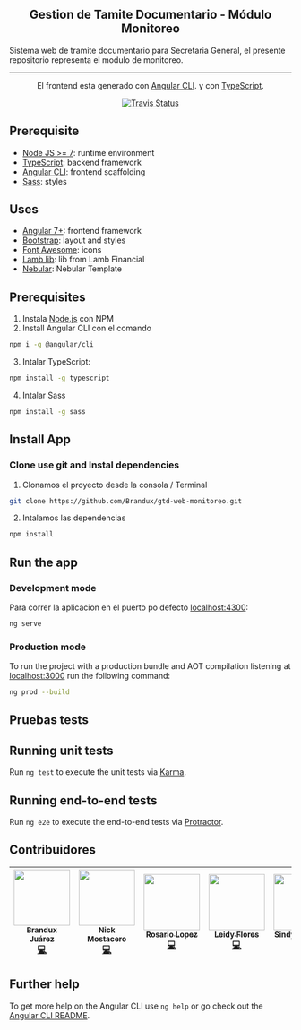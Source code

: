 <p align="center">
  <h2 align="center">Gestion de Tamite Documentario - Módulo Monitoreo</h2>
  <span>
    Sistema web de tramite documentario para Secretaria General, el presente repositorio
    representa el modulo de monitoreo.
  </span>
  <hr>
  <p align="center">El frontend esta generado con <a href="https://github.com/angular/angular-cli">Angular CLI</a>. y con <a href="https://www.typescriptlang.org">TypeScript</a>.</p>
  <p align="center">
    <a href="https://travis-ci.org/Brandux/gtd-web-monitoreo">
      <img src="https://travis-ci.org/Brandux/gtd-web-monitoreo.svg?branch=master" alt="Travis Status">
    </a>
  </p>
</p>

## Prerequisite

* [Node JS >= 7](https://nodejs.org): runtime environment
* [TypeScript](https://www.typescriptlang.org/#download-links): backend framework
* [Angular CLI](https://cli.angular.io): frontend scaffolding
* [Sass](https://sass-lang.com/install): styles

## Uses

* [Angular 7+](https://angular.io): frontend framework
* [Bootstrap](http://www.getbootstrap.com): layout and styles
* [Font Awesome](http://fontawesome.io): icons
* [Lamb lib](https://www.npmjs.com/package/lamb-web-lib): lib from Lamb Financial
* [Nebular](https://www.npmjs.com/package/@nebular/theme): Nebular Template

## Prerequisites

1. Instala [Node.js](https://nodejs.org) con NPM
2. Install Angular CLI con el comando
  ```bash
  npm i -g @angular/cli
  ```
3. Intalar TypeScript:
  ```bash
  npm install -g typescript
  ```
4. Intalar Sass
  ```bash
  npm install -g sass
  ```

## Install App

### Clone use git and Instal dependencies


1. Clonamos el proyecto desde la consola / Terminal

```bash
git clone https://github.com/Brandux/gtd-web-monitoreo.git
```

2. Intalamos las dependencias

```bash
npm install
```

## Run the app

### Development mode

Para correr la aplicacion en el puerto po defecto [localhost:4300](http://localhost:4300):

```bash
ng serve
```

### Production mode

To run the project with a production bundle and AOT compilation listening at [localhost:3000](http://localhost:3000) run the following command:

```bash
ng prod --build
```


## Pruebas tests

## Running unit tests

Run `ng test` to execute the unit tests via [Karma](https://karma-runner.github.io).

## Running end-to-end tests

Run `ng e2e` to execute the end-to-end tests via [Protractor](http://www.protractortest.org/).

## Contribuidores

<!-- ALL-CONTRIBUTORS-LIST:START - Do not remove or modify this section -->
<!-- prettier-ignore -->
| [<img src="https://avatars1.githubusercontent.com/u/16886379?s=400&v=4" width="100px;"/><br /><sub><b>Brandux Juárez</b></sub>](https://github.com/Brandux)<br />[💻](https://github.com/Brandux?tab=repositories "Code") | [<img src="https://avatars2.githubusercontent.com/u/18518200?s=400&v=4" width="100px;"/><br /><sub><b>Nick Mostacero</b></sub>](https://github.com/NickMostacero)<br />[💻](https://github.com/NickMostacero?tab=repositories "Code")| [<img src="https://avatars3.githubusercontent.com/u/50417495?s=400&v=4" width="100px;"/><br /><sub><b>Rosario Lopez</b></sub>](https://github.com/sarilopez)<br />[💻](https://github.com/sarilopez?tab=repositories "Code") | [<img src="https://avatars3.githubusercontent.com/u/16886427?s=400&v=4" width="100px;"/><br /><sub><b>Leidy Flores</b></sub>](https://github.com/Leflomy)<br />[💻](https://github.com/Leflomy?tab=repositories "Code") | [<img src="https://avatars1.githubusercontent.com/u/16886397?s=400&v=4" width="100px;"/><br /><sub><b>Sindy Epiquien</b></sub>](https://github.com/SindyEpiquien)<br />[💻](https://github.com/SindyEpiquien?tab=repositories "Code") | [<img src="https://avatars0.githubusercontent.com/u/16886651?s=400&v=4" width="100px;"/><br /><sub><b>Roling Esponoza</b></sub>](https://github.com/Rolinespinoza)<br />[💻](https://github.com/Rolinespinoza?tab=repositories "Code")
| :---: | :---: | :---: | :---: | :---: | :---: |


## Further help

To get more help on the Angular CLI use `ng help` or go check out the [Angular CLI README](https://github.com/angular/angular-cli/blob/master/README.md).

